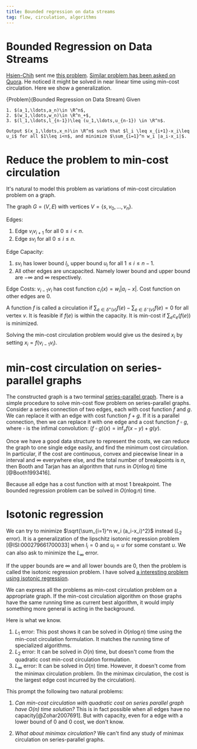 ```yaml
---
title: Bounded regression on data streams
tag: flow, circulation, algorithms
---
```


# Bounded Regression on Data Streams

[Hsien-Chih](http://web.engr.illinois.edu/~hchang17/) sent me [this problem](http://www.careercup.com/question?id=5207197178920960). [Similar problem has been asked on Quora](http://www.quora.com/Given-an-integer-array-what-is-the-algorithmic-approach-to-find-minimum-adjustments-such-that-the-absolute-difference-between-the-adjacent-elements-is-within-target-value). He noticed it might be solved in near linear time using min-cost circulation. Here we show a generalization.

{Problem}(Bounded Regression on Data Stream)
    Given 

    1. $(a_1,\ldots,a_n)\in \R^n$,
    2. $(w_1,\ldots,w_n)\in \R^n_+$,
    3. $(l_1,\ldots,l_{n-1})\leq (u_1,\ldots,u_{n-1}) \in \R^n$.

    Output $(x_1,\ldots,x_n)\in \R^n$ such that $l_i \leq x_{i+1}-x_i\leq u_i$ for all $1\leq i<n$, and minimize $\sum_{i=1}^n w_i |a_i-x_i|$.

# Reduce the problem to min-cost circulation

It's natural to model this problem as variations of min-cost circulation problem on a graph.

The graph $G=(V,E)$ with vertices $V=\{s,v_0,\ldots,v_n\}$.

Edges:

1. Edge $v_iv_{i+1}$ for all $0\leq i <n$.
2. Edge $sv_i$ for all $0\leq i\leq n$.

Edge Capacity:

1. $sv_i$ has lower bound $l_i$, upper bound $u_i$ for all $1\leq i\leq n-1$.
2. All other edges are uncapacited. Namely lower bound and upper bound are $-\infty$ and $\infty$ respectively.

Edge Costs: $v_{i-1}v_i$ has cost function $c_i(x)=w_i |a_i-x|$. Cost function on other edges are $0$.

A function $f$ is called a circulation if $\sum_{e\in \delta^+(v)} f(e)-\sum_{e\in \delta^-(v)} f(e)=0$ for all vertex $v$. It is feasible if $f(e)$ is within the capacity. It is min-cost if $\sum_{e} c_e(f(e))$ is minimized. 

Solving the min-cost circulation problem would give us the desired $x_i$ by setting $x_i=f(v_{i-1}v_i)$.

# min-cost circulation on series-parallel graphs

The constructed graph is a two terminal [series-parallel graph](http://en.wikipedia.org/wiki/Series-parallel_graph). There is a simple procedure to solve min-cost flow problem on series-parallel graphs. Consider a series connection of two edges, each with cost function $f$ and $g$. We can replace it with an edge with cost function $f + g$. If it is a parallel connection, then we can replace it with one edge and a cost function $f~\square~g$, where $\square$ is the infimal convolution: $(f~\square~g)(x)= \inf_y f(x-y) + g(y)$. 

Once we have a good data structure to represent the costs, we can reduce the graph to one single edge easily, and find the minimum cost circulation. In particular, if the cost are continuous, convex and piecewise linear in a interval and $\infty$ everywhere else, and the total number of breakpoints is $n$, then Booth and Tarjan has an algorithm that runs in $O(n\log n)$ time [@Booth1993416].

Because all edge has a cost function with at most $1$ breakpoint. The bounded regression problem can be solved in $O(n\log n)$ time. 

# Isotonic regression

We can try to minimize $\sqrt{\sum_{i=1}^n w_i (a_i-x_i)^2}$ instead ($L_2$ error). It is a generalization of the lipschitz isotonic regression problem [@ISI:000279661700033] when $l_i=0$ and $u_i=u$ for some constant $u$. We can also ask to minimize the $L_\infty$ error.

If the upper bounds are $\infty$ and all lower bounds are $0$, then the problem is called the isotonic regression problem. I have solved [a interesting problem using isotonic regression](http://cs.stackexchange.com/questions/41519/efficient-algorithm-for-this-optimization-problem-dynamic-programming/).

We can express all the problems as min-cost circulation problem on a appropriate graph. If the min-cost circulation algorithm on those graphs have the same running time as current best algorithm, it would imply something more general is acting in the background. 

Here is what we know.

1. $L_1$ error: This post shows it can be solved in $O(n\log n)$ time using the min-cost circulation formulation. It matches the running time of specialized algorithms.
2. $L_2$ error: It can be solved in $O(n)$ time, but doesn't come from the quadratic cost min-cost circulation formulation. 
3. $L_\infty$ error: It can be solved in $O(n)$ time. However, it doesn't come from the minimax circulation problem. (In the minimax circulation, the cost is the largest edge cost incurred by the circulation).

This prompt the following two natural problems: 

1. *Can min-cost circulation with quadratic cost on series parallel graph have $O(n)$ time solution?*
   This is in fact possible when all edges have no capacity[@Zohar2007691]. But with capacity, even for a edge with a lower bound of $0$ and $0$ cost, we don't know.

2. *What about minimax circulation?* We can't find any study of minimax circulation on series-parallel graphs. 
